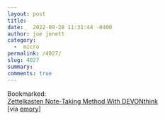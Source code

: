 ```yaml
---
layout: post
title:  
date:   2022-09-28 11:31:44 -0400
author: joe jenett
category:
  -  micro
permalink: /4027/
slug: 4027
summary:
comments: true
---
```

<p>
Bookmarked:<br /> <a title="by Stefan Imhoff" href="https://www.stefanimhoff.de/zettelkasten-note-taking-devonthink/">Zettelkasten Note-Taking Method With DEVONthink</a>
<br />[via <a title="emory" href="https://pinboard.in/u:emory/">emory</a>]
</p>

<a href="https://brid.gy/publish/twitter"></a>
<data class="p-bridgy-omit-link" value="false"></data>